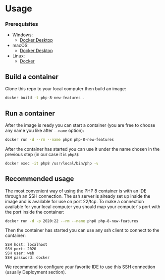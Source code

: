 # Usage

### Prerequisites

- Windows:
  - [Docker Desktop](https://hub.docker.com/editions/community/docker-ce-desktop-windows)
- macOS:
  - [Docker Desktop](https://hub.docker.com/editions/community/docker-ce-desktop-mac)
- Linux:
  - [Docker](https://docs.docker.com/engine/install/#server)


## Build a container

Clone this repo to your local computer then build an image:
```bash
docker build -t php-8-new-features .
```

## Run a container

After the image is ready you can start a container (you are free to choose any name you like after `--name` option):
```bash
docker run -d --rm --name php8 php-8-new-features
```

After the container has started you can use it under the name chosen in the previous step (in our case it is `php8`):
```bash
docker exec -it php8 /usr/local/bin/php -v
```

## Recommended usage

The most convenient way of using the PHP 8 container is with an IDE through an SSH connection. The ssh server
is already set up inside the image and is available for use on port 22/tcp. To make a connection available for
your local computer you should map your computer's port with the port inside the container:
```bash
docker run -d -p 2020:22 --rm --name php8 php-8-new-features
``` 

Then the container has started you can use any ssh client to connect to the container:
```code
SSH host: localhost
SSH port: 2020
SSH user: web
SSH password: docker 
```

We recommend to configure your favorite IDE to use this SSH connection (usually Deployment section). 
